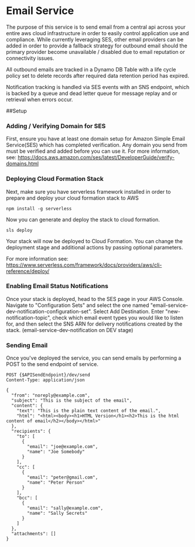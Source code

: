 # Email Service

The purpose of this service is to send email from a central api across your entire aws cloud infrastructure
in order to easily control application use and compliance. While currently leveraging SES, other email providers can
be added in order to provide a fallback strategy for outbound email should the primary provider
become unavailable / disabled due to email reputation or connectivity issues.

All outbound emails are tracked in a Dynamo DB Table with a life cycle policy set to delete records after required data
retention period has expired.

Notification tracking is handled via SES events with an SNS endpoint, which is backed by a queue
and dead letter queue for message replay and or retrieval when errors occur.

##Setup

### Adding / Verifying Domain for SES
First, ensure you have at least one domain setup for Amazon Simple Email Service(SES) which has completed verification.
Any domain you send from must be verified and added before you can use it.
For more information, see: https://docs.aws.amazon.com/ses/latest/DeveloperGuide/verify-domains.html

### Deploying Cloud Formation Stack
Next, make sure you have serverless framework installed in order to prepare and deploy your cloud formation stack to AWS

```
npm install -g serverless
```

Now you can generate and deploy the stack to cloud formation.
```
sls deploy
```

Your stack will now be deployed to Cloud Formation. You can change the deployment stage
and additional actions by passing optional parameters.

For more information see: https://www.serverless.com/framework/docs/providers/aws/cli-reference/deploy/

### Enabling Email Status Notifications
Once your stack is deployed, head to the SES page in your AWS Console.
Navigate to "Configuration Sets" and select the one named "email-service-dev-notification-configuration-set".
Select Add Destination. Enter "new-notification-topic", check which email event types you would like to listen for, 
and then select the SNS ARN for delivery notifications created by the stack. (email-service-dev-notification on DEV stage)

### Sending Email

Once you've deployed the service, you can send emails by performing a POST to the send endpoint of service.

```
POST {$APISendEndpoint}/dev/send
Content-Type: application/json

{
  "from": "noreply@example.com",
  "subject": "This is the subject of the email",
  "content": {
    "text": "This is the plain text content of the email.",
    "html": "<html><body><h1>HTML Version</h1><h2>This is the html content of email</h2></body></html>"
  },
  "recipients": {
    "to": [
      {
        "email": "joe@example.com",
        "name": "Joe Somebody"
      }
    ],
    "cc": [
      {
        "email": "peter@gmail.com",
        "name": "Peter Person"
      }
    ],
    "bcc": [
      {
        "email": "sally@example.com",
        "name": "Sally Secrets"
      }
    ]
  },
  "attachments": []
}
```